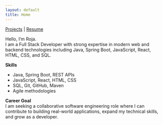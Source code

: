 ```yaml
---
layout: default
title: Home
---
```


[Projects](/projects/) | [Resume](/resume/)

Hello, I’m Roja.  
I am a Full Stack Developer with strong expertise in modern web and backend technologies including Java, Spring Boot, JavaScript, React, HTML, CSS, and SQL.

**Skills**
- Java, Spring Boot, REST APIs
- JavaScript, React, HTML, CSS
- SQL, Git, GitHub, Maven
- Agile methodologies

**Career Goal**  
I am seeking a collaborative software engineering role where I can contribute to building real-world applications, expand my technical skills, and grow as a developer.
